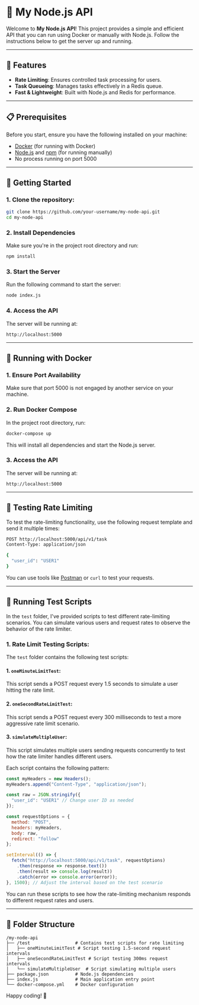 # 🚀 My Node.js API

Welcome to **My Node.js API**! This project provides a simple and efficient API that you can run using Docker or manually with Node.js. Follow the instructions below to get the server up and running.

---

## 🌟 Features
- **Rate Limiting**: Ensures controlled task processing for users.
- **Task Queueing**: Manages tasks effectively in a Redis queue.
- **Fast & Lightweight**: Built with Node.js and Redis for performance.


---

## 📋 Prerequisites

Before you start, ensure you have the following installed on your machine:

- [Docker](https://docs.docker.com/get-docker/) (for running with Docker)
- [Node.js](https://nodejs.org/) and [npm](https://www.npmjs.com/) (for running manually)
- No process running on port 5000 

---


## 🚀 Getting Started

### 1. Clone the repository:
```bash
git clone https://github.com/your-username/my-node-api.git
cd my-node-api
```

### 2. Install Dependencies

Make sure you're in the project root directory and run:
```bash
npm install
```

### 3. Start the Server

Run the following command to start the server:
```bash
node index.js
```

### 4. Access the API

The server will be running at:  
```
http://localhost:5000
```

---

## 🐳 Running with Docker

### 1. Ensure Port Availability

Make sure that port 5000 is not engaged by another service on your machine.

### 2. Run Docker Compose

In the project root directory, run:
```bash
docker-compose up
```
This will install all dependencies and start the Node.js server.

### 3. Access the API

The server will be running at:  
```
http://localhost:5000
```

---

## 🧪 Testing Rate Limiting

To test the rate-limiting functionality, use the following request template and send it multiple times:

```bash
POST http://localhost:5000/api/v1/task
Content-Type: application/json

{
  "user_id": "USER1"
}
```

You can use tools like [Postman](https://www.postman.com/) or `curl` to test your requests.

---

## 🧪 Running Test Scripts

In the `test` folder, I've provided scripts to test different rate-limiting scenarios. You can simulate various users and request rates to observe the behavior of the rate limiter.

### 1. Rate Limit Testing Scripts:

The `test` folder contains the following test scripts:

#### **1. `oneMinuteLimitTest`**:
This script sends a POST request every 1.5 seconds to simulate a user hitting the rate limit.

#### **2. `oneSecondRateLimitTest`**:
This script sends a POST request every 300 milliseconds to test a more aggressive rate limit scenario.

#### **3. `simulateMultipleUser`**:
This script simulates multiple users sending requests concurrently to test how the rate limiter handles different users.

Each script contains the following pattern:

```javascript
const myHeaders = new Headers();
myHeaders.append("Content-Type", "application/json");

const raw = JSON.stringify({
  "user_id": "USER1" // Change user ID as needed
});

const requestOptions = {
  method: "POST",
  headers: myHeaders,
  body: raw,
  redirect: "follow"
};

setInterval(() => {
  fetch("http://localhost:5000/api/v1/task", requestOptions)
    .then(response => response.text())
    .then(result => console.log(result))
    .catch(error => console.error(error));
}, 1500); // Adjust the interval based on the test scenario
```

You can run these scripts to see how the rate-limiting mechanism responds to different request rates and users.

---

## 📂 Folder Structure

```
/my-node-api
├── /test                 # Contains test scripts for rate limiting
│   ├── oneMinuteLimitTest # Script testing 1.5-second request intervals
│   ├── oneSecondRateLimitTest # Script testing 300ms request intervals
│   └── simulateMultipleUser  # Script simulating multiple users
├── package.json          # Node.js dependencies
├── index.js              # Main application entry point
└── docker-compose.yml    # Docker configuration
```

Happy coding! 🎉
